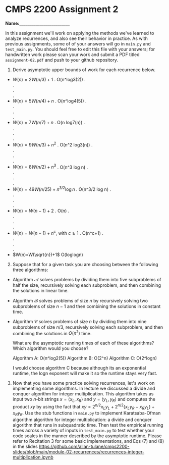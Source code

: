 # CMPS 2200 Assignment 2

**Name:**_________________________

In this assignment we'll work on applying the methods we've learned to analyze recurrences, and also see their behavior
in practice. As with previous
assignments, some of of your answers will go in `main.py` and `test_main.py`. You
should feel free to edit this file with your answers; for handwritten
work please scan your work and submit a PDF titled `assignment-02.pdf`
and push to your github repository.


1. Derive asymptotic upper bounds of work for each recurrence below.
  * $W(n)=2W(n/3)+1$
.  O(n^log3(2))
.  
.  
.  
.  
  * $W(n)=5W(n/4)+n$
.  O(n^log4(5))
.  
.  
.  
.  
  * $W(n)=7W(n/7)+n$
.  O(n log7(n))
.  
.  
.  
.  
  * $W(n)=9W(n/3)+n^2$
.  O(n^2 log3(n))
.  
.  
.  
.  
  * $W(n)=8W(n/2)+n^3$
.  O(n^3 log n)
.  
.  
.  
.  
  * $W(n)=49W(n/25)+n^{3/2}\log n$
.  O(n^3/2 log n)
.  
.  
.  
.  
  * $W(n)=W(n-1)+2$
.  O(n)
.  
.  
.  
.  
  * $W(n)= W(n-1)+n^c$, with $c\geq 1$
.  O(n^c+1)
.  
.  
.  
.  
  * $W(n)=W(\sqrt{n})+1$
  O(loglogn)

2. Suppose that for a given task you are choosing between the following three algorithms:

  * Algorithm $\mathcal{A}$ solves problems by dividing them into
      five subproblems of half the size, recursively solving each
      subproblem, and then combining the solutions in linear time.
    
  * Algorithm $\mathcal{B}$ solves problems of size $n$ by
      recursively solving two subproblems of size $n-1$ and then
      combining the solutions in constant time.
    
  * Algorithm $\mathcal{C}$ solves problems of size $n$ by dividing
      them into nine subproblems of size $n/3$, recursively solving
      each subproblem, and then combining the solutions in $O(n^2)$
      time.

    What are the asymptotic running times of each of these algorithms?
    Which algorithm would you choose?

    Algorithm A: O(n^log2(5))
    Algorithm B: O(2^n)
    Algorithm C: O(2^logn)

    I would choose algorithm C because although its an exponential runtime, the logn exponent will make it so the runtime stays very fast.


3. Now that you have some practice solving recurrences, let's work on
  implementing some algorithms. In lecture we discussed a divide and
  conquer algorithm for integer multiplication. This algorithm takes
  as input two $n$-bit strings $x = \langle x_L, x_R\rangle$ and
  $y=\langle y_L, y_R\rangle$ and computes the product $xy$ by using
  the fact that $xy = 2^{n/2}x_Ly_L + 2^{n/2}(x_Ly_R+x_Ry_L) +
  x_Ry_R.$ Use the
  stub functions in `main.py` to implement Karatsaba-Ofman algorithm algorithm for integer
  multiplication: a divide and conquer algorithm that runs in
  subquadratic time. Then test the empirical running times across a
  variety of inputs in `test_main.py` to test whether your code scales in the manner
  described by the asymptotic runtime. Please refer to Recitation 3 for some basic implementations, and Eqs (7) and (8) in the slides https://github.com/allan-tulane/cmps2200-slides/blob/main/module-02-recurrences/recurrences-integer-multiplication.ipynb
 
 


